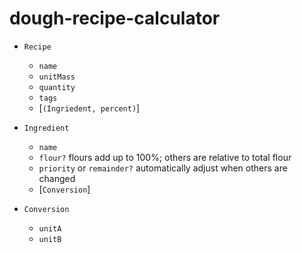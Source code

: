 dough-recipe-calculator
=======================

- `Recipe`
  - `name`
  - `unitMass`
  - `quantity`
  - `tags`
  - [`(Ingriedent, percent)`]

- `Ingredient`
  - `name`
  - `flour?`
    flours add up to 100%; others are relative to total flour
  - `priority` or `remainder?`
    automatically adjust when others are changed
  - [`Conversion`]

- `Conversion`
  - `unitA`
  - `unitB`
